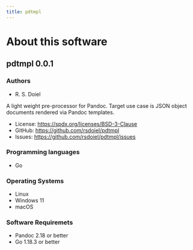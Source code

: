 ```yaml
---
title: pdtmpl
---
```


About this software
===================

pdtmpl 0.0.1
----------------

### Authors

- R. S. Doiel

A light weight pre-processor for Pandoc. Target use case is JSON object documents rendered via Pandoc templates.


- License: https://spdx.org/licenses/BSD-3-Clause
- GitHub: https://github.com/rsdoiel/pdtmpl
- Issues: https://github.com/rsdoiel/pdtmpl/issues


### Programming languages

- Go

### Operating Systems

- Linux
- Windows 11
- macOS

### Software Requiremets

- Pandoc 2.18 or better
- Go 1.18.3 or better

